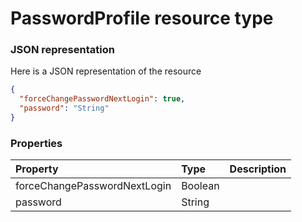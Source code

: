 # PasswordProfile resource type



### JSON representation

Here is a JSON representation of the resource

<!-- {
  "blockType": "resource",
  "optionalProperties": [

  ],
  "@odata.type": "microsoft.graph.PasswordProfile"
}-->

```json
{
  "forceChangePasswordNextLogin": true,
  "password": "String"
}

```
### Properties
| Property	   | Type	|Description|
|:---------------|:--------|:----------|
|forceChangePasswordNextLogin|Boolean||
|password|String||

<!-- uuid: fa95a324-1300-499a-ad12-d14a4be48407
2015-10-16 09:51:13 UTC -->
<!-- {
  "type": "#page.annotation",
  "description": "PasswordProfile resource",
  "keywords": "",
  "section": "documentation",
  "tocPath": ""
}-->